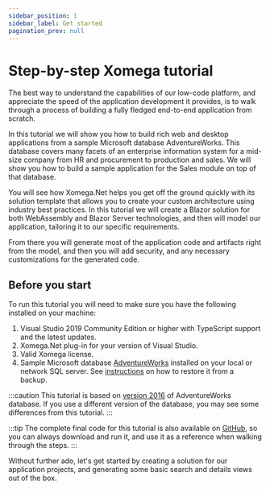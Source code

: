 ```yaml
---
sidebar_position: 1
sidebar_label: Get started
pagination_prev: null
---
```


# Step-by-step Xomega tutorial

The best way to understand the capabilities of our low-code platform, and appreciate the speed of the application development it provides, is to walk through a process of building a fully fledged end-to-end application from scratch.

In this tutorial we will show you how to build rich web and desktop applications from a sample Microsoft database AdventureWorks. This database covers many facets of an enterprise information system for a mid-size company from HR and procurement to production and sales. We will show you how to build a sample application for the Sales module on top of that database.

You will see how Xomega.Net helps you get off the ground quickly with its solution template that allows you to create your custom architecture  using industry best practices. In this tutorial we will create a Blazor solution for both WebAssembly and Blazor Server technologies, and then will model our application, tailoring it to our specific requirements.

From there you will generate most of the application code and artifacts right from the model, and then you will add security, and any necessary customizations for the generated code.

## Before you start

To run this tutorial you will need to make sure you have the following installed on your machine:
1. Visual Studio 2019 Community Edition or higher with TypeScript support and the latest updates.
1. Xomega.Net plug-in for your version of Visual Studio.
1. Valid Xomega license.
1. Sample Microsoft database [AdventureWorks](https://github.com/Microsoft/sql-server-samples/releases/tag/adventureworks) installed on your local or network SQL server. See [instructions](https://github.com/Microsoft/sql-server-samples/blob/master/samples/databases/adventure-works/README.md#install-from-a-backup) on how to restore it from a backup.

:::caution
This tutorial is based on [version 2016](https://github.com/Microsoft/sql-server-samples/releases/download/adventureworks/AdventureWorks2016.bak) of AdventureWorks database.
If you use a different version of the database, you may see some differences from this tutorial.
:::

:::tip
The complete final code for this tutorial is also available on [GitHub](https://github.com/Xomega-Net/Xomega.Examples), so you can always download and run it, and use it as a reference when walking through the steps.
:::

Without further ado, let's get started by creating a solution for our application projects, and generating some basic search and details views out of the box.
